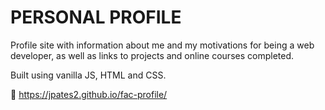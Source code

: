# PERSONAL PROFILE

Profile site with information about me and my motivations for being a web developer, as well as links to projects and online courses completed. 

Built using vanilla JS, HTML and CSS.

:round_pushpin: https://jpates2.github.io/fac-profile/
